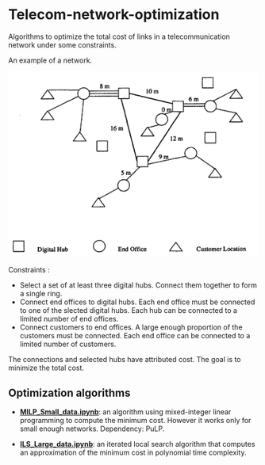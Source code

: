 # Telecom-network-optimization
Algorithms to optimize the total cost of links in a telecommunication network under some constraints.

An example of a network.

![](Network_example.png)

Constraints :

- Select a set of at least three digital hubs. Connect them together to form a single ring.
- Connect end offices to digital hubs. Each end office must be connected to one of the slected digital hubs. Each hub can be connected to a limited number of end offices.
- Connect customers to end offices. A large enough proportion of the customers must be connected. Each end office can be connected to a limited number of customers.

The connections and selected hubs have attributed cost. The goal is to minimize the total cost.

## Optimization algorithms

- **[MILP_Small_data.ipynb](MILP_Small_data.ipynb)**: an algorithm using mixed-integer linear programming to compute the minimum cost. However it works only for small enough networks. Dependency: PuLP.

- **[ILS_Large_data.ipynb](ILS_Large_data.ipynb)**: an iterated local search algorithm that computes an approximation of the minimum cost in polynomial time complexity.
